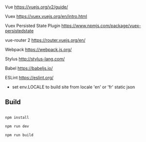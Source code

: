 
Vue https://vuejs.org/v2/guide/

Vuex https://vuex.vuejs.org/en/intro.html

Vuex Persisted State Plugin https://www.npmjs.com/package/vuex-persistedstate

vue-router 2 https://router.vuejs.org/en/

Webpack https://webpack.js.org/

Stylus http://stylus-lang.com/

Babel https://babeljs.io/

ESLint https://eslint.org/


* set env.LOCALE to build site from locale 'en' or 'fr' static json


## Build

``` bash

npm install

npm run dev

npm run build

```
